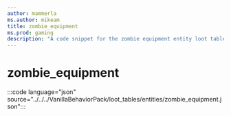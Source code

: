 ```yaml
---
author: mammerla
ms.author: mikeam
title: zombie_equipment
ms.prod: gaming
description: "A code snippet for the zombie equipment entity loot table"
---
```


# zombie_equipment

:::code language="json" source="../../../VanillaBehaviorPack/loot_tables/entities/zombie_equipment.json":::

